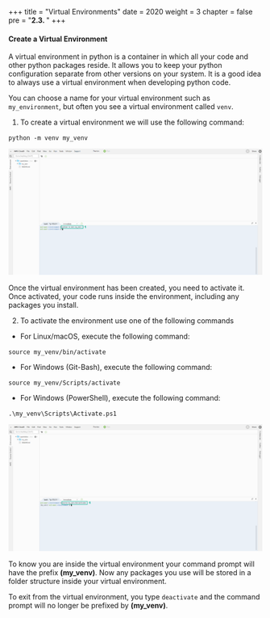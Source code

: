 +++
title = "Virtual Environments"
date = 2020
weight = 3
chapter = false
pre = "<b>2.3. </b>"
+++
#### Create a Virtual Environment

A virtual environment in python is a container in which all your code and other python packages reside. It allows you to keep your python configuration separate from other versions on your system. It is a good idea to always use a virtual environment when developing python code.

You can choose a name for your virtual environment such as ```my_environment```, but often you see a virtual environment called ```venv```.

1. To create a virtual environment we will use the following command:
```
python -m venv my_venv
```
![Virtual Environments](/images/2-prepare/2.3-virtual-environment/virtual-environment-001.png?featherlight=false&width=90pc)

Once the virtual environment has been created, you need to activate it. Once activated, your code runs inside the environment, including any packages you install.

2. To activate the environment use one of the following commands
* For Linux/macOS, execute the following command:
```
source my_venv/bin/activate
```
* For Windows (Git-Bash), execute the following command:
```
source my_venv/Scripts/activate
```
* For Windows (PowerShell), execute the following command:
```
.\my_venv\Scripts\Activate.ps1
```
![Virtual Environments](/images/2-prepare/2.3-virtual-environment/virtual-environment-002.png?featherlight=false&width=90pc)

To know you are inside the virtual environment your command prompt will have the prefix **(my_venv)**. Now any packages you use will be stored in a folder structure inside your virtual environment.

To exit from the virtual environment, you type ```deactivate``` and the command prompt will no longer be prefixed by **(my_venv)**.
